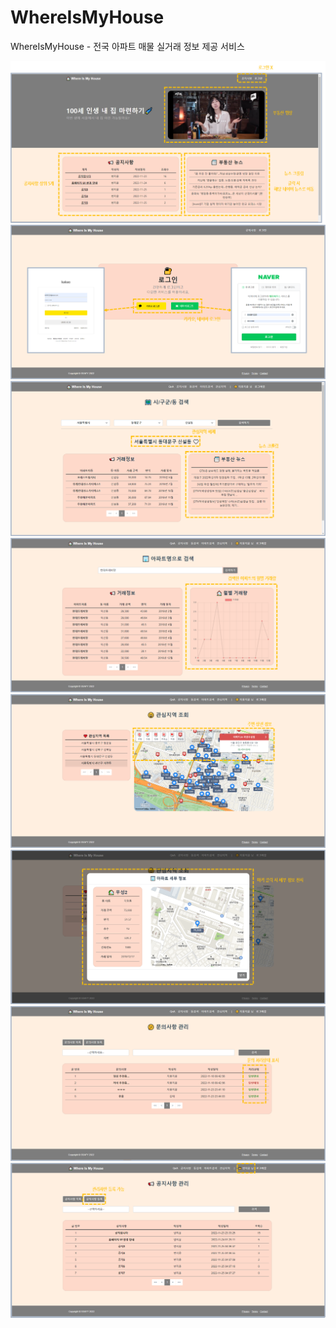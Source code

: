 # WhereIsMyHouse
WhereIsMyHouse - 전국 아파트 매물 실거래 정보 제공 서비스

![](./image/1.png)
![](./image/2.png)
![](./image/3.png)
![](./image/4.png)
![](./image/5.png)
![](./image/6.png)
![](./image/7.png)
![](./image/8.png)